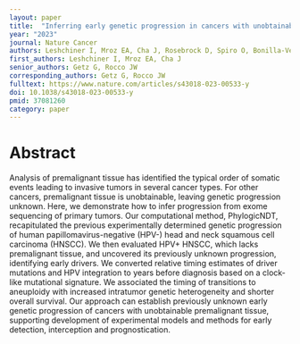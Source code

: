 ```yaml
---
layout: paper
title:  "Inferring early genetic progression in cancers with unobtainable premalignant disease"
year: "2023"
journal: Nature Cancer
authors: Leshchiner I, Mroz EA, Cha J, Rosebrock D, Spiro O, Bonilla-Velez J, Faquin WC, Lefranc-Torres A, Lin DT, Michaud WA, Getz G, Rocco JW  
first_authors: Leshchiner I, Mroz EA, Cha J
senior_authors: Getz G, Rocco JW
corresponding_authors: Getz G, Rocco JW
fulltext: https://www.nature.com/articles/s43018-023-00533-y
doi: 10.1038/s43018-023-00533-y
pmid: 37081260
category: paper
---
```


# Abstract

Analysis of premalignant tissue has identified the typical order of somatic events leading to invasive tumors in several cancer types. For other cancers, premalignant tissue is unobtainable, leaving genetic progression unknown. Here, we demonstrate how to infer progression from exome sequencing of primary tumors. Our computational method, PhylogicNDT, recapitulated the previous experimentally determined genetic progression of human papillomavirus-negative (HPV-) head and neck squamous cell carcinoma (HNSCC). We then evaluated HPV+ HNSCC, which lacks premalignant tissue, and uncovered its previously unknown progression, identifying early drivers. We converted relative timing estimates of driver mutations and HPV integration to years before diagnosis based on a clock-like mutational signature. We associated the timing of transitions to aneuploidy with increased intratumor genetic heterogeneity and shorter overall survival. Our approach can establish previously unknown early genetic progression of cancers with unobtainable premalignant tissue, supporting development of experimental models and methods for early detection, interception and prognostication.



